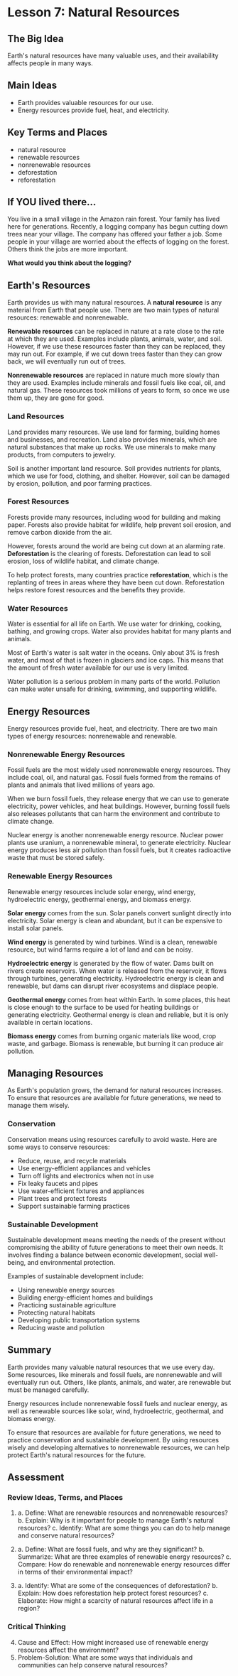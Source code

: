 # Lesson 7: Natural Resources

## The Big Idea
Earth's natural resources have many valuable uses, and their availability affects people in many ways.

## Main Ideas
- Earth provides valuable resources for our use.
- Energy resources provide fuel, heat, and electricity.

## Key Terms and Places
- natural resource
- renewable resources
- nonrenewable resources
- deforestation
- reforestation

## If YOU lived there...
You live in a small village in the Amazon rain forest. Your family has lived here for generations. Recently, a logging company has begun cutting down trees near your village. The company has offered your father a job. Some people in your village are worried about the effects of logging on the forest. Others think the jobs are more important.

**What would you think about the logging?**

## Earth's Resources

Earth provides us with many natural resources. A **natural resource** is any material from Earth that people use. There are two main types of natural resources: renewable and nonrenewable.

**Renewable resources** can be replaced in nature at a rate close to the rate at which they are used. Examples include plants, animals, water, and soil. However, if we use these resources faster than they can be replaced, they may run out. For example, if we cut down trees faster than they can grow back, we will eventually run out of trees.

**Nonrenewable resources** are replaced in nature much more slowly than they are used. Examples include minerals and fossil fuels like coal, oil, and natural gas. These resources took millions of years to form, so once we use them up, they are gone for good.

### Land Resources

Land provides many resources. We use land for farming, building homes and businesses, and recreation. Land also provides minerals, which are natural substances that make up rocks. We use minerals to make many products, from computers to jewelry.

Soil is another important land resource. Soil provides nutrients for plants, which we use for food, clothing, and shelter. However, soil can be damaged by erosion, pollution, and poor farming practices.

### Forest Resources

Forests provide many resources, including wood for building and making paper. Forests also provide habitat for wildlife, help prevent soil erosion, and remove carbon dioxide from the air.

However, forests around the world are being cut down at an alarming rate. **Deforestation** is the clearing of forests. Deforestation can lead to soil erosion, loss of wildlife habitat, and climate change.

To help protect forests, many countries practice **reforestation**, which is the replanting of trees in areas where they have been cut down. Reforestation helps restore forest resources and the benefits they provide.

### Water Resources

Water is essential for all life on Earth. We use water for drinking, cooking, bathing, and growing crops. Water also provides habitat for many plants and animals.

Most of Earth's water is salt water in the oceans. Only about 3% is fresh water, and most of that is frozen in glaciers and ice caps. This means that the amount of fresh water available for our use is very limited.

Water pollution is a serious problem in many parts of the world. Pollution can make water unsafe for drinking, swimming, and supporting wildlife.

## Energy Resources

Energy resources provide fuel, heat, and electricity. There are two main types of energy resources: nonrenewable and renewable.

### Nonrenewable Energy Resources

Fossil fuels are the most widely used nonrenewable energy resources. They include coal, oil, and natural gas. Fossil fuels formed from the remains of plants and animals that lived millions of years ago.

When we burn fossil fuels, they release energy that we can use to generate electricity, power vehicles, and heat buildings. However, burning fossil fuels also releases pollutants that can harm the environment and contribute to climate change.

Nuclear energy is another nonrenewable energy resource. Nuclear power plants use uranium, a nonrenewable mineral, to generate electricity. Nuclear energy produces less air pollution than fossil fuels, but it creates radioactive waste that must be stored safely.

### Renewable Energy Resources

Renewable energy resources include solar energy, wind energy, hydroelectric energy, geothermal energy, and biomass energy.

**Solar energy** comes from the sun. Solar panels convert sunlight directly into electricity. Solar energy is clean and abundant, but it can be expensive to install solar panels.

**Wind energy** is generated by wind turbines. Wind is a clean, renewable resource, but wind farms require a lot of land and can be noisy.

**Hydroelectric energy** is generated by the flow of water. Dams built on rivers create reservoirs. When water is released from the reservoir, it flows through turbines, generating electricity. Hydroelectric energy is clean and renewable, but dams can disrupt river ecosystems and displace people.

**Geothermal energy** comes from heat within Earth. In some places, this heat is close enough to the surface to be used for heating buildings or generating electricity. Geothermal energy is clean and reliable, but it is only available in certain locations.

**Biomass energy** comes from burning organic materials like wood, crop waste, and garbage. Biomass is renewable, but burning it can produce air pollution.

## Managing Resources

As Earth's population grows, the demand for natural resources increases. To ensure that resources are available for future generations, we need to manage them wisely.

### Conservation

Conservation means using resources carefully to avoid waste. Here are some ways to conserve resources:

- Reduce, reuse, and recycle materials
- Use energy-efficient appliances and vehicles
- Turn off lights and electronics when not in use
- Fix leaky faucets and pipes
- Use water-efficient fixtures and appliances
- Plant trees and protect forests
- Support sustainable farming practices

### Sustainable Development

Sustainable development means meeting the needs of the present without compromising the ability of future generations to meet their own needs. It involves finding a balance between economic development, social well-being, and environmental protection.

Examples of sustainable development include:

- Using renewable energy sources
- Building energy-efficient homes and buildings
- Practicing sustainable agriculture
- Protecting natural habitats
- Developing public transportation systems
- Reducing waste and pollution

## Summary

Earth provides many valuable natural resources that we use every day. Some resources, like minerals and fossil fuels, are nonrenewable and will eventually run out. Others, like plants, animals, and water, are renewable but must be managed carefully.

Energy resources include nonrenewable fossil fuels and nuclear energy, as well as renewable sources like solar, wind, hydroelectric, geothermal, and biomass energy.

To ensure that resources are available for future generations, we need to practice conservation and sustainable development. By using resources wisely and developing alternatives to nonrenewable resources, we can help protect Earth's natural resources for the future.

## Assessment

### Review Ideas, Terms, and Places

1. a. Define: What are renewable resources and nonrenewable resources?
   b. Explain: Why is it important for people to manage Earth's natural resources?
   c. Identify: What are some things you can do to help manage and conserve natural resources?

2. a. Define: What are fossil fuels, and why are they significant?
   b. Summarize: What are three examples of renewable energy resources?
   c. Compare: How do renewable and nonrenewable energy resources differ in terms of their environmental impact?

3. a. Identify: What are some of the consequences of deforestation?
   b. Explain: How does reforestation help protect forest resources?
   c. Elaborate: How might a scarcity of natural resources affect life in a region?

### Critical Thinking
4. Cause and Effect: How might increased use of renewable energy resources affect the environment?
5. Problem-Solution: What are some ways that individuals and communities can help conserve natural resources?